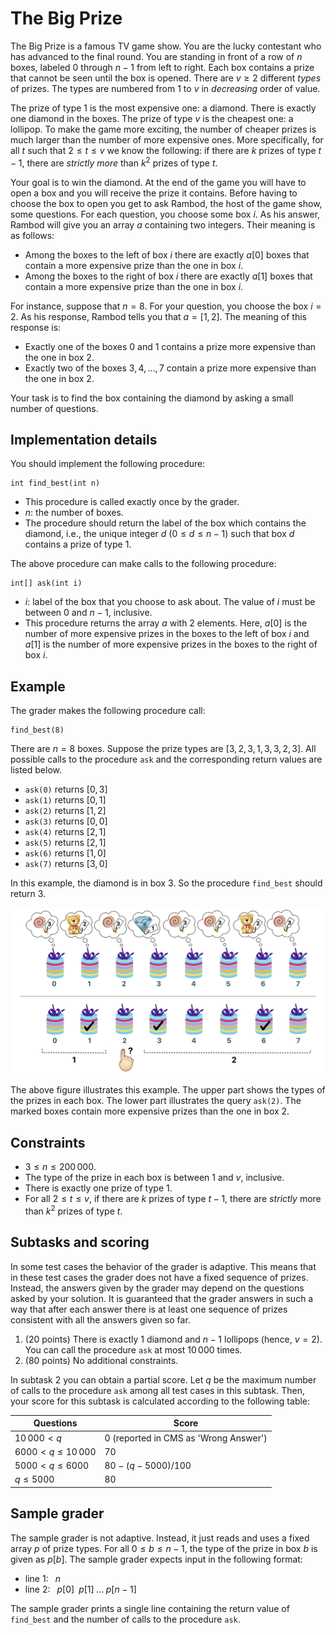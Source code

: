 # The Big Prize

The Big Prize is a famous TV game show.
You are the lucky contestant who has advanced to the final round.
You are standing in front of a row of $n$ boxes, labeled $0$ through $n-1$ from left to right.
Each box contains a prize that cannot be seen until the box is opened.
There are $v \geq 2$ different *types* of prizes.
The types are numbered from $1$ to $v$ in *decreasing* order of value.

The prize of type $1$ is the most expensive one: a diamond.
There is exactly one diamond in the boxes.
The prize of type $v$ is the cheapest one: a lollipop.
To make the game more exciting, the number of cheaper prizes is much larger than the number of more expensive ones.
More specifically, for all $t$ such that $2 \leq t \leq v$ we know the following:
if there are $k$ prizes of type $t-1$, there are *strictly more* than $k^2$ prizes of type $t$.

Your goal is to win the diamond.
At the end of the game you will have to open a box and you will receive the prize it contains.
Before having to choose the box to open you get to ask Rambod, the host of the game show, some questions.
For each question, you choose some box $i$.
As his answer, Rambod will give you an array $a$ containing two integers.
Their meaning is as follows:
* Among the boxes to the left of box $i$ there are exactly $a[0]$ boxes that contain a more expensive prize than the one in box $i$.
* Among the boxes to the right of box $i$ there are exactly $a[1]$ boxes that contain a more expensive prize than the one in box $i$.

For instance, suppose that $n=8$. For your question, you choose the box $i=2$.
As his response, Rambod tells you that $a=[1,2]$.
The meaning of this response is:
* Exactly one of the boxes $0$ and $1$ contains a prize more expensive than the one in box $2$.
* Exactly two of the boxes $3, 4, \ldots, 7$ contain a prize more expensive than the one in box $2$.

Your task is to find the box containing the diamond by asking a small number of questions.

## Implementation details

You should implement the following procedure:

```
int find_best(int n)
```

* This procedure is called exactly once by the grader.
* $n$: the number of boxes.
* The procedure should return the label of the box which contains the diamond, i.e., the unique integer $d$ ($0 \leq d \leq n-1$) such that box $d$ contains a prize of type $1$.

The above procedure can make calls to the following procedure:

```
int[] ask(int i)
```

* $i$: label of the box that you choose to ask about. The value of $i$ must be between $0$ and $n-1$, inclusive.
* This procedure returns the array $a$ with $2$ elements. Here, $a[0]$ is the number of more expensive prizes in the boxes to the left of box $i$ and $a[1]$ is the number of more expensive prizes in the boxes to the right of box $i$.


## Example

The grader makes the following procedure call:

```
find_best(8)
```

There are $n=8$ boxes. Suppose the prize types are $[3,2,3,1,3,3,2,3]$.
All possible calls to the procedure `ask` and the corresponding return values are listed below.

- `ask(0)` returns $[0, 3]$
- `ask(1)` returns $[0, 1]$
- `ask(2)` returns $[1, 2]$
- `ask(3)` returns $[0, 0]$
- `ask(4)` returns $[2, 1]$
- `ask(5)` returns $[2, 1]$
- `ask(6)` returns $[1, 0]$
- `ask(7)` returns $[3, 0]$

In this example, the diamond is in box $3$. So the procedure `find_best` should return $3$.

![Prize1](prize.png "600") 

The above figure illustrates this example.
The upper part shows the types of the prizes in each box.
The lower part illustrates the query `ask(2)`.
The marked boxes contain more expensive prizes than the one in box $2$.

## Constraints

* $3 \leq n \leq 200\,000$.
* The type of the prize in each box is between $1$ and $v$, inclusive.
* There is exactly one prize of type $1$.
* For all $2 \leq t \leq v$, if there are $k$ prizes of type $t-1$, there are *strictly* more than $k^2$ prizes of type $t$.

## Subtasks and scoring

In some test cases the behavior of the grader is adaptive.
This means that in these test cases the grader does not have a fixed sequence of prizes.
Instead, the answers given by the grader may depend on the questions asked by your solution.
It is guaranteed that the grader answers in such a way that after each answer there is at least one sequence of prizes consistent with all the answers given so far.

1. (20 points) There is exactly $1$ diamond and $n-1$ lollipops (hence, $v = 2$).
You can call the procedure `ask` at most $10\,000$ times.
1. (80 points) No additional constraints.

In subtask 2 you can obtain a partial score.
Let $q$ be the maximum number of calls to the procedure `ask` among all test cases in this subtask.
Then, your score for this subtask is calculated according to the following table:

Questions | Score
--- | ---
$10\,000 < q$ | $0$ (reported in CMS as 'Wrong Answer')
$6000 < q \leq 10\,000$ | $70$
$5000 < q \leq 6000$ | $80 - (q-5000)/100$
$q \leq 5000$ | $80$

## Sample grader

The sample grader is not adaptive.
Instead, it just reads and uses a fixed array $p$ of prize types. For all $0 \leq b \leq n-1$, the type of the prize in box $b$ is given as $p[b]$.
The sample grader expects input in the following format:

- line $1$: $\;\; n$
- line $2$: $\;\; p[0] \;\; p[1]  \; \ldots \; p[n-1]$

The sample grader prints a single line containing the return value of `find_best` and the number of calls to the procedure `ask`.